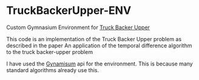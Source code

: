 # TruckBackerUpper-ENV
Custom Gymnasium Environment for [Truck Backer Upper](https://ieeexplore.ieee.org/stamp/stamp.jsp?tp=&arnumber=298574&tag=1)

This code is an implementation of the Truck Backer Upper problem 
as described in the paper An application of the temporal difference algorithm to
the truck backer-upper problem

I have used the [Gynamisum](https://gymnasium.farama.org/index.html) api for the environment.
This is because many standard algorithms already use this. 
